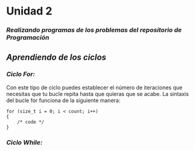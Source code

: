 # **Unidad 2**
### *Realizando programas de los problemas del repositorio de Programación*  

## *Aprendiendo de los ciclos*
### *Ciclo For:*
Con este tipo de ciclo puedes establecer el número de iteraciones que necesitas que tu bucle repita hasta que quieras que se acabe. La sintaxis del bucle for funciona de la siguiente manera:  
```
for (size_t i = 0; i < count; i++)
{
    /* code */
}
```
### *Ciclo While:*
